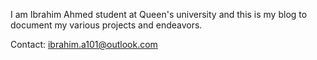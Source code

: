 I am Ibrahim Ahmed student at Queen's university and this is my blog to document my various projects and endeavors. 

Contact: ibrahim.a101@outlook.com
